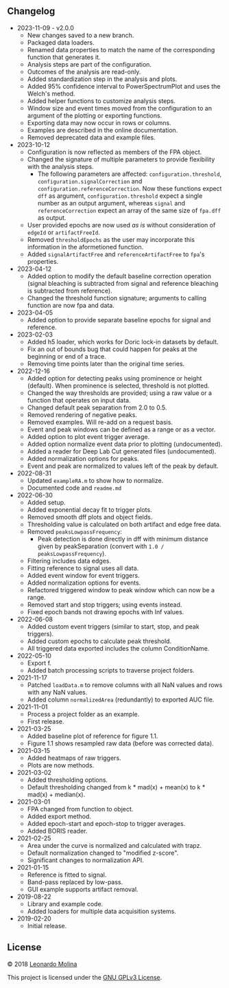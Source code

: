 ## Changelog
* 2023-11-09 - v2.0.0
	- New changes saved to a new branch.
	- Packaged data loaders.
	- Renamed data properties to match the name of the corresponding function that generates it.
	- Analysis steps are part of the configuration.
	- Outcomes of the analysis are read-only.
	- Added standardization step in the analysis and plots.
	- Added 95% confidence interval to PowerSpectrumPlot and uses the Welch's method.
	- Added helper functions to customize analysis steps.
	- Window size and event times moved from the configuration to an argument of the plotting or exporting functions.
	- Exporting data may now occur in rows or columns.
	- Examples are described in the online documentation.
	- Removed deprecated data and example files.
* 2023-10-12
	- Configuration is now reflected as members of the FPA object.
	- Changed the signature of multiple parameters to provide flexibility with the analysis steps.
		- The following parameters are affected: `configuration.threshold`, `configuration.signalCorrection` and `configuration.referenceCorrection`. Now these functions expect `dff` as argument, `configuration.threshold` expect a single number as an output argument, whereas `signal` and `referenceCorrection` expect an array of the same size of `fpa.dff` as output.
	- User provided epochs are now used _as is_ without consideration of `edgeId` or `artifactFreeId`.
	- Removed `thresholdEpochs` as the user may incorporate this information in the aformetioned function.
	- Added `signalArtifactFree` and `referenceArtifactFree` to `fpa`'s properties.
* 2023-04-12
	- Added option to modify the default baseline correction operation (signal bleaching is subtracted from signal and reference bleaching is subtracted from reference).
	- Changed the threshold function signature; arguments to calling function are now fpa and data.
* 2023-04-05
	- Added option to provide separate baseline epochs for signal and reference.
* 2023-02-03
	- Added h5 loader, which works for Doric lock-in datasets by default.
	- Fix an out of bounds bug that could happen for peaks at the beginning or end of a trace.
	- Removing time points later than the original time series.
* 2022-12-16
	- Added option for detecting peaks using prominence or height (default). When prominence is selected, threshold is not plotted.
	- Changed the way thresholds are provided; using a raw value or a function that operates on input data.
	- Changed default peak separation from 2.0 to 0.5.
	- Removed rendering of negative peaks.
	- Removed examples. Will re-add on a request basis.
	- Event and peak windows can be defined as a range or as a vector.
	- Added option to plot event trigger average.
	- Added option normalize event data prior to plotting (undocumented).
	- Added a reader for Deep Lab Cut generated files (undocumented).
	- Added normalization options for peaks.
	- Event and peak are normalized to values left of the peak by default.
* 2022-08-31
	- Updated `exampleRA.m` to show how to normalize.
	- Documented code and `readme.md`
* 2022-06-30
	- Added setup.
	- Added exponential decay fit to trigger plots.
	- Removed smooth dff plots and object fields.
	- Thresholding value is calculated on both artifact and edge free data.
	- Removed `peaksLowpassFrequency`:
		- Peak detection is done directly in dff with minimum distance given by peakSeparation (convert with `1.0 / peaksLowpassFrequency`).
	- Filtering includes data edges.
	- Fitting reference to signal uses all data.
	- Added event window for event triggers.
	- Added normalization options for events.
	- Refactored triggered window to peak window which can now be a range.
	- Removed start and stop triggers; using events instead.
	- Fixed epoch bands not drawing epochs with Inf values.
* 2022-06-08
	- Added custom event triggers (similar to start, stop, and peak triggers).
	- Added custom epochs to calculate peak threshold.
	- All triggered data exported includes the column ConditionName.
* 2022-05-10
	- Export f.
	- Added batch processing scripts to traverse project folders.
* 2021-11-17
    - Patched `loadData.m` to remove columns with all NaN values and rows with any NaN values.
	- Added column `normalizedArea` (redundantly) to exported AUC file.
* 2021-11-01
	- Process a project folder as an example.
	- First release.
* 2021-03-25
	- Added baseline plot of reference for figure 1.1.
	- Figure 1.1 shows resampled raw data (before was corrected data).
* 2021-03-15
	- Added heatmaps of raw triggers.
	- Plots are now methods.
* 2021-03-02
	- Added thresholding options.
	- Default thresholding changed from k * mad(x) + mean(x) to k * mad(x) + median(x).
* 2021-03-01
	- FPA changed from function to object.
	- Added export method.
	- Added epoch-start and epoch-stop to trigger averages.
	- Added BORIS reader.
* 2021-02-25
	- Area under the curve is normalized and calculated with trapz.
	- Default normalization changed to "modified z-score".
	- Significant changes to normalization API.
* 2021-01-15
	- Reference is fitted to signal.
	- Band-pass replaced by low-pass.
	- GUI example supports artifact removal.
* 2019-08-22
	- Library and example code.
	- Added loaders for multiple data acquisition systems.
* 2019-02-20
	- Initial release.

## License
© 2018 [Leonardo Molina][Leonardo Molina]

This project is licensed under the [GNU GPLv3 License][LICENSE.md].

[Leonardo Molina]: https://github.com/leomol
[LICENSE.md]: LICENSE.md